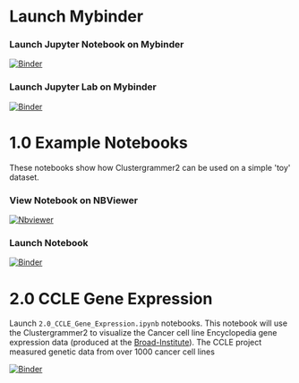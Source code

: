 # Launch Mybinder

### Launch Jupyter Notebook on Mybinder
[![Binder](https://mybinder.org/badge_logo.svg)](https://mybinder.org/v2/gh/ismms-himc/clustergrammer2_examples/master)

### Launch Jupyter Lab on Mybinder

[![Binder](https://mybinder.org/badge_logo.svg)](https://mybinder.org/v2/gh/ismms-himc/clustergrammer2_examples/master?urlpath=lab)

# 1.0 Example Notebooks
These notebooks show how Clustergrammer2 can be used on a simple 'toy' dataset.

### View Notebook on NBViewer

[![Nbviewer](https://github.com/jupyter/design/blob/master/logos/Badges/nbviewer_badge.svg)](http://nbviewer.jupyter.org/github/ismms-himc/clustergrammer2_examples/blob/master/notebooks/1.0_Clustergrammer2_Example_Notebook.ipynb?flush_cache=true)

### Launch Notebook
[![Binder](https://mybinder.org/badge_logo.svg)](https://mybinder.org/v2/gh/ismms-himc/clustergrammer2_examples/master?filepath=notebooks%2F1.0_Clustergrammer2_Example_Notebook.ipynb)

# 2.0 CCLE Gene Expression

Launch `2.0_CCLE_Gene_Expression.ipynb` notebooks. This notebook will use the Clustergrammer2 to visualize the Cancer cell line Encyclopedia gene expression data (produced at the [Broad-Institute](https://portals.broadinstitute.org/ccle)). The CCLE project measured genetic data from over 1000 cancer cell lines

[![Binder](https://mybinder.org/badge_logo.svg)](https://mybinder.org/v2/gh/ismms-himc/clustergrammer2_examples/master?filepath=notebooks%2F2.0_CCLE_Gene_Expression.ipynb)